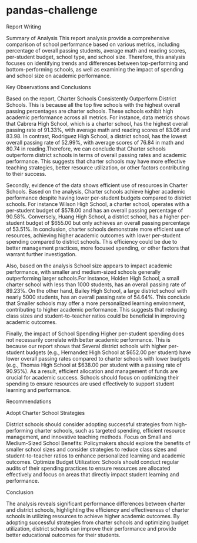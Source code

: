 # pandas-challenge

Report Writing

Summary of Analysis
This report analysis provide a comprehensive comparison of school performance based on various metrics, including percentage of overall passing students, average math and reading scores, per-student budget, school type, and school size. Therefore, this analysis focuses on identifying trends and differences between top-performing and bottom-performing schools, as well as examining the impact of spending and school size on academic performance.

Key Observations and Conclusions

Based on the report, Charter Schools Consistently Outperform District Schools. This is because all the top five schools with the highest overall passing percentages are charter schools. These schools exhibit high academic performance across all metrics. For instance, data metrics shows that Cabrera High School, which is a charter school, has the highest overall passing rate of 91.33%, with average math and reading scores of 83.06 and 83.98. In contrast, Rodriguez High School, a district school, has the lowest overall passing rate of 52.99%, with average scores of 76.84 in math and 80.74 in reading.Therefore, we can conclude that Charter schools outperform district schools in terms of overall passing rates and academic performance. This suggests that charter schools may have more effective teaching strategies, better resource utilization, or other factors contributing to their success.

Secondly, evidence of the data shows efficient use of resources in Charter Schools. Based on the analysis, Charter schools achieve higher academic performance despite having lower per-student budgets compared to district schools. 
For instance Wilson High School, a charter school, operates with a per-student budget of $578.00 and has an overall passing percentage of 90.58%. Conversely, Huang High School, a district school, has a higher per-student budget of $655.00 but only achieves an overall passing percentage of 53.51%. In conclusion, charter schools demonstrate more efficient use of resources, achieving higher academic outcomes with lower per-student spending compared to district schools. This efficiency could be due to better management practices, more focused spending, or other factors that warrant further investigation.

Also, based on the analysis School size appears to impact academic performance, with smaller and medium-sized schools generally outperforming larger schools.For instance, Holden High School, a small charter school with less than 1000 students, has an overall passing rate of 89.23%. On the other hand, Bailey High School, a large district school with nearly 5000 students, has an overall passing rate of 54.64%. This conclude that Smaller schools may offer a more personalized learning environment, contributing to higher academic performance. This suggests that reducing class sizes and student-to-teacher ratios could be beneficial in improving academic outcomes.

Finally, the impact of School Spending Higher per-student spending does not necessarily correlate with better academic performance. This is because our report shows that Several district schools with higher per-student budgets (e.g., Hernandez High School at $652.00 per student) have lower overall passing rates compared to charter schools with lower budgets (e.g., Thomas High School at $638.00 per student with a passing rate of 90.95%). As a result, efficient allocation and management of funds are crucial for academic success. Schools should focus on optimizing their spending to ensure resources are used effectively to support student learning and performance.

Recommendations

Adopt Charter School Strategies

District schools should consider adopting successful strategies from high-performing charter schools, such as targeted spending, efficient resource management, and innovative teaching methods.
Focus on Small and Medium-Sized School Benefits: Policymakers should explore the benefits of smaller school sizes and consider strategies to reduce class sizes and student-to-teacher ratios to enhance personalized learning and academic outcomes.
Optimize Budget Utilization: Schools should conduct regular audits of their spending practices to ensure resources are allocated effectively and focus on areas that directly impact student learning and performance.

Conclusion

The analysis reveals significant performance differences between charter and district schools, highlighting the efficiency and effectiveness of charter schools in utilizing resources to achieve higher academic outcomes. By adopting successful strategies from charter schools and optimizing budget utilization, district schools can improve their performance and provide better educational outcomes for their students.
